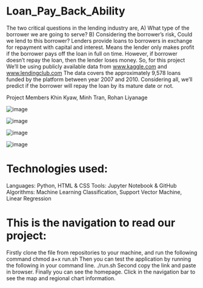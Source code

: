 # Loan_Pay_Back_Ability

The two critical questions in the lending industry are,  A) What type of the borrower we are going to serve? B) Considering the borrower’s risk, Could we lend to this  borrower?
Lenders provide loans to borrowers in exchange for repayment with capital and interest. Means the lender only makes profit if the borrower pays off the loan in full on time. However, if borrower doesn’t repay the loan, then the lender loses money. 
So, for this project We’ll be using publicly available data from www.kaggle.com  and www.lendingclub.com 
The data covers the approximately 9,578 loans funded by the platform between year 2007 and 2010. Considering all, we’ll predict if the borrower will repay the loan by its mature date or not. 

Project Members
Khin Kyaw, Minh Tran, Rohan Liyanage


![image](https://github.com/Minhtranaccount/Loan_Pay_Back_Ability/assets/115082961/c2e10f71-826b-4b81-84bc-158661af7d5c)

![image](https://github.com/Minhtranaccount/Loan_Pay_Back_Ability/assets/115082961/85ebf62b-bb87-41e6-badd-8693a0ac16b5)

![image](https://github.com/Minhtranaccount/Loan_Pay_Back_Ability/assets/115082961/c06d02bd-7634-4ed5-be3f-78ce8dda1e1b)

![image](https://github.com/Minhtranaccount/Loan_Pay_Back_Ability/assets/115082961/f61d48e7-653d-424f-98cb-1b66473bb691)

#  Technologies used:
Languages: Python, HTML & CSS
Tools: Jupyter Notebook & GitHub
Algorithms: Machine Learning Classification, Support Vector Machine, Linear Regression

#  This is the navigation to read our project:
 Firstly clone the file from repositories to your machine, and run the following command
 chmod a+x run.sh
 Then you can test the application by running the following in your command line.
 ./run.sh
 Second copy the link and paste in browser.
 Finally you can see the homepage.  Click in the navigation bar to see the map and regional chart information.
